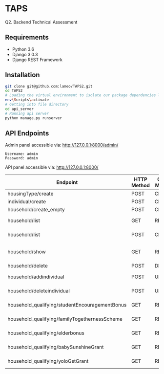 # TAPS

Q2. Backend Technical Assessment



## Requirements

- Python 3.6
- Django 3.0.3
- Django REST Framework

## Installation

```bash
git clone git@github.com:lameo/TAPS2.git
cd TAPS2
# Loading the virtual environment to isolate our package dependencies locally
env\Scripts\activate
# Getting into file directory
cd api_server
# Running api server
python manage.py runserver
```

## API Endpoints

Admin panel accessible via: http://127.0.0.1:8000/admin/

```
Username: admin
Password: admin
```

API panel accessible via: http://127.0.0.1:8000/

| Endpoint                                       | HTTP Method | CRUD Method | Result                                                       |
| ---------------------------------------------- | ----------- | ----------- | ------------------------------------------------------------ |
| housingType/create                             | POST        | CREATE      | Create a new housing Type                                    |
| individual/create                              | POST        | CREATE      | Create a new individual                                      |
| household/create_empty                         | POST        | CREATE      | Create a new house                                           |
| household/list                                 | GET         | READ        | List all household in the database                           |
| household/list                                 | POST        | CREATE      | Create household with individuals inside                     |
| household/show                                 | GET         | READ        | Shows the details of a household in the database after `params` filtering |
| household/delete                               | POST        | DELETE      | Delete household                                             |
| household/addindividual                        | POST        | UPDATE      | Adds an individual to a household                            |
| household/deleteindividual                     | POST        | UPDATE      | Removes individual from a household                          |
| household_qualifying/studentEncouragementBonus | GET         | READ        | Display household eligible for  studentEncouragementBonus    |
| household_qualifying/familyTogethernessScheme  | GET         | READ        | Display household eligible for familyTogethernessScheme      |
| household_qualifying/elderbonus                | GET         | READ        | Display household eligible for elderbonus                    |
| household_qualifying/babySunshineGrant         | GET         | READ        | Display household eligible for babySunshineGrant             |
| household_qualifying/yoloGstGrant              | GET         | READ        | Display household eligible for yoloGstGrant                  |

